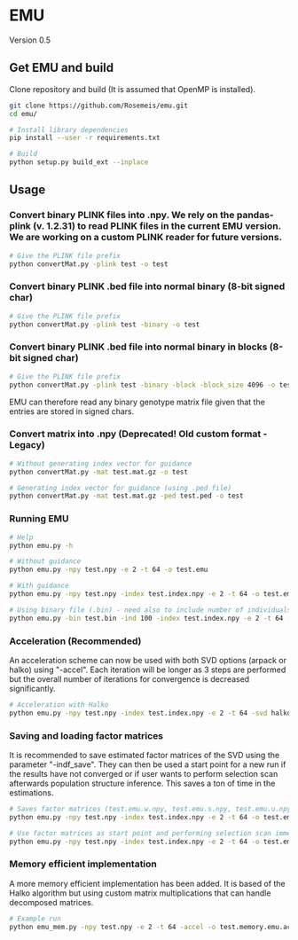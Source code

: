 # EMU
Version 0.5

## Get EMU and build
Clone repository and build (It is assumed that OpenMP is installed).
```bash
git clone https://github.com/Rosemeis/emu.git
cd emu/

# Install library dependencies
pip install --user -r requirements.txt

# Build
python setup.py build_ext --inplace
```

## Usage
### Convert binary PLINK files into .npy. We rely on the pandas-plink (v. 1.2.31) to read PLINK files in the current EMU version. We are working on a custom PLINK reader for future versions.
```bash
# Give the PLINK file prefix
python convertMat.py -plink test -o test
```

### Convert binary PLINK .bed file into normal binary (8-bit signed char)
```bash
# Give the PLINK file prefix
python convertMat.py -plink test -binary -o test
``` 

### Convert binary PLINK .bed file into normal binary in blocks (8-bit signed char)
```bash
# Give the PLINK file prefix
python convertMat.py -plink test -binary -block -block_size 4096 -o test
``` 

EMU can therefore read any binary genotype matrix file given that the entries are stored in signed chars.

### Convert matrix into .npy (Deprecated! Old custom format - Legacy)
```bash
# Without generating index vector for guidance
python convertMat.py -mat test.mat.gz -o test

# Generating index vector for guidance (using .ped file)
python convertMat.py -mat test.mat.gz -ped test.ped -o test
```

### Running EMU
```bash
# Help
python emu.py -h

# Without guidance
python emu.py -npy test.npy -e 2 -t 64 -o test.emu

# With guidance
python emu.py -npy test.npy -index test.index.npy -e 2 -t 64 -o test.emu

# Using binary file (.bin) - need also to include number of individuals (-ind)
python emu.py -bin test.bin -ind 100 -index test.index.npy -e 2 -t 64 -o test.emu
```

### Acceleration (Recommended)
An acceleration scheme can now be used with both SVD options (arpack or halko) using "-accel". Each iteration will be longer as 3 steps are performed but the overall number of iterations for convergence is decreased significantly.
```bash
# Acceleration with Halko
python emu.py -npy test.npy -index test.index.npy -e 2 -t 64 -svd halko -accel -o test.emu.accel
```

### Saving and loading factor matrices
It is recommended to save estimated factor matrices of the SVD using the parameter "-indf_save". They can then be used a start point for a new run if the results have not converged or if user wants to perform selection scan afterwards population structure inference. This saves a ton of time in the estimations.
```bash
# Saves factor matrices (test.emu.w.npy, test.emu.s.npy, test.emu.u.npy)
python emu.py -npy test.npy -index test.index.npy -e 2 -t 64 -o test.emu -indf_save

# Use factor matrices as start point and performing selection scan immediately
python emu.py -npy test.npy -index test.index.npy -e 2 -t 64 -o test.emu -w test.emu.w.npy -s test.emu.s.npy -u test.emu.u.npy -selection -m 0
```

### Memory efficient implementation
A more memory efficient implementation has been added. It is based of the Halko algorithm but using custom matrix multiplications that can handle decomposed matrices.
```bash
# Example run
python emu_mem.py -npy test.npy -e 2 -t 64 -accel -o test.memory.emu.accel
``` 